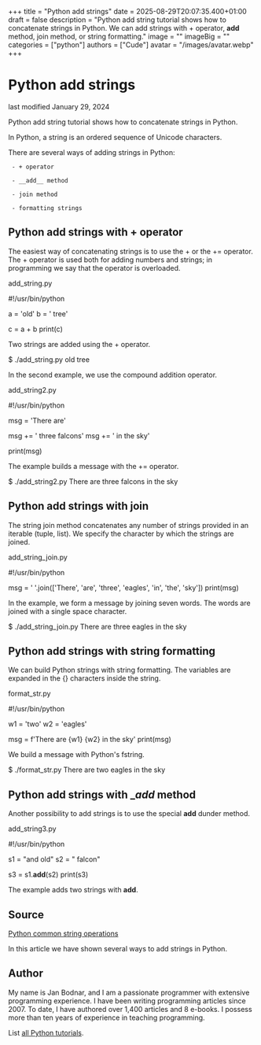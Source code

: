 +++
title = "Python add strings"
date = 2025-08-29T20:07:35.400+01:00
draft = false
description = "Python add string tutorial shows how to concatenate strings in Python. We can add strings with + operator, __add__ method, join method, or string formatting."
image = ""
imageBig = ""
categories = ["python"]
authors = ["Cude"]
avatar = "/images/avatar.webp"
+++

# Python add strings

last modified January 29, 2024

Python add string tutorial shows how to concatenate strings in Python. 

In Python, a string is an ordered sequence of Unicode characters. 

There are several ways of adding strings in Python:

     - + operator

     - __add__ method

     - join method

     - formatting strings

## Python add strings with + operator

The easiest way of concatenating strings is to use the + or the
+= operator. The + operator is used both for adding
numbers and strings; in programming we say that the operator is overloaded. 

add_string.py
  

#!/usr/bin/python

a = 'old'
b = ' tree'

c = a + b
print(c)

Two strings are added using the + operator. 

$ ./add_string.py 
old tree

In the second example, we use the compound addition operator. 

add_string2.py
  

#!/usr/bin/python

msg = 'There are'

msg += ' three falcons'
msg += ' in the sky'

print(msg)

The example builds a message with the += operator. 

$ ./add_string2.py 
There are three falcons in the sky

## Python add strings with join

The string join method concatenates any number of strings provided 
in an iterable (tuple, list). We specify the character by which the strings 
are joined.

add_string_join.py
  

#!/usr/bin/python

msg = ' '.join(['There', 'are', 'three', 'eagles', 'in', 'the', 'sky'])
print(msg)

In the example, we form a message by joining seven words. The words are joined 
with a single space character.

$ ./add_string_join.py
There are three eagles in the sky

## Python add strings with string formatting

We can build Python strings with string formatting. The variables are expanded 
in the {} characters inside the string.

format_str.py
  

#!/usr/bin/python

w1 = 'two'
w2 = 'eagles'

msg = f'There are {w1} {w2} in the sky'
print(msg)

We build a message with Python's fstring.

$ ./format_str.py 
There are two eagles in the sky

## Python add strings with __add_ method

Another possibility to add strings is to use the special __add__
dunder method.

add_string3.py
  

#!/usr/bin/python

s1 = "and old"
s2 = " falcon"

s3 = s1.__add__(s2)
print(s3)

The example adds two strings with __add__.

## Source

[Python common string operations](https://docs.python.org/3/library/string.html)

In this article we have shown several ways to add strings in Python.

## Author

My name is Jan Bodnar, and I am a passionate programmer with extensive
programming experience. I have been writing programming articles since 2007.
To date, I have authored over 1,400 articles and 8 e-books. I possess more
than ten years of experience in teaching programming.

List [all Python tutorials](/python/).